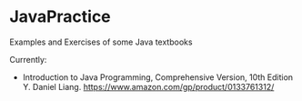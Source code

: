 # JavaPractice
Examples and Exercises of some Java textbooks

Currently:
* Introduction to Java Programming, Comprehensive Version, 10th Edition  
Y. Daniel Liang. https://www.amazon.com/gp/product/0133761312/
